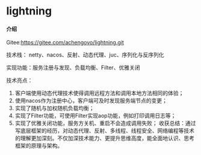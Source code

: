 # lightning

#### 介绍
Gitee:https://gitee.com/achengovo/lightning.git

技术栈： netty、nacos、反射、动态代理、juc、序列化与反序列化

实现功能：服务注册与发现、负载均衡、Filter、优雅关闭

技术亮点：
1. 客户端使用动态代理技术使得调用远程方法和调用本地方法相同的体验；
2. 使用nacos作为注册中心，客户端可及时发现服务端节点的变更；
3. 实现了随机与加权随机负载均衡；
4. 实现了Filter功能，可使用Filter实现aop功能，例如打印调用日志等；
5. 实现了优雅关闭功能，服务方关机、重启不会造成调用失败；
   收获总结：通过写底层框架的经历，对动态代理、反射、多线程、线程安全、网络编程等技术的理解更加深刻。不仅加深技术能力、更提升思维高度，能全面地认识、思考框架的原理与架构。
